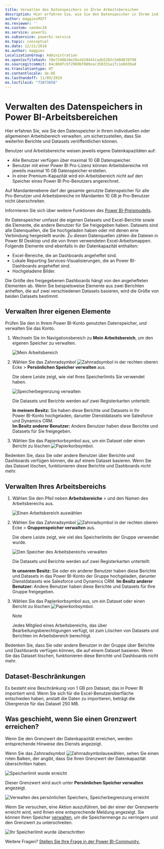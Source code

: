 ```yaml
---
title: Verwalten des Datenspeichers in Ihren Arbeitsbereichen
description: Hier erfahren Sie, wie Sie den Datenspeicher in Ihrem individuellen oder allgemeinen Arbeitsbereich verwalten, um sicherzustellen, dass Sie weiterhin Berichte und Datasets veröffentlichen können.
author: maggiesMSFT
ms.reviewer: ''
ms.custom: seodec18
ms.service: powerbi
ms.subservice: powerbi-service
ms.topic: conceptual
ms.date: 12/21/2018
ms.author: maggies
LocalizationGroup: Administration
ms.openlocfilehash: f8e7240b34e20a3d18443cadb5265c5d0d870790
ms.sourcegitcommit: 64c860fcbf2969bf089cec358331a1fc1e0d39a8
ms.translationtype: HT
ms.contentlocale: de-DE
ms.lasthandoff: 11/09/2019
ms.locfileid: "73873658"
---
```

# <a name="manage-data-storage-in-power-bi-workspaces"></a>Verwalten des Datenspeichers in Power BI-Arbeitsbereichen

Hier erfahren Sie, wie Sie den Datenspeicher in Ihrem individuellen oder allgemeinen Arbeitsbereich verwalten, um sicherzustellen, dass Sie weiterhin Berichte und Datasets veröffentlichen können.

Benutzer und Arbeitsbereiche weisen jeweils eigene Datenkapazitäten auf:

* Alle Benutzer verfügen über maximal 10 GB Datenspeicher.
* Benutzer mit einer Power BI Pro-Lizenz können Arbeitsbereiche mit jeweils maximal 10 GB Datenspeicher erstellen.
* In einer Premium-Kapazität wird ein Arbeitsbereich nicht auf den Speicher eines Power BI Pro-Benutzers angerechnet.

Auf Mandantenebene darf der gesamte genutzte Datenspeicher für alle Pro-Benutzer und Arbeitsbereiche im Mandanten 10 GB je Pro-Benutzer nicht überschreiten.

Informieren Sie sich über weitere Funktionen des [Power BI-Preismodells](https://powerbi.microsoft.com/pricing).

Ihr Datenspeicher umfasst die eigenen Datasets und Excel-Berichte sowie die Elemente, die andere Benutzer für Sie freigegeben haben. Datasets sind alle Datenquellen, die Sie hochgeladen haben oder mit denen eine Verbindung hergestellt wurde. Zu diesen Datenquellen zählen die Dateien in Power BI Desktop und die von Ihnen verwendeten Excel-Arbeitsmappen. Folgende Elemente sind ebenfalls in der Datenkapazität enthalten:

* Excel-Bereiche, die an Dashboards angeheftet sind.
* Lokale Reporting Services-Visualisierungen, die an Power BI-Dashboards angeheftet sind.
* Hochgeladene Bilder.

Die Größe des freigegebenen Dashboards hängt von den angehefteten Elementen ab. Wenn Sie beispielsweise Elemente aus zwei Berichten anheften, die auf zwei verschiedenen Datasets basieren, wird die Größe von beiden Datasets bestimmt.

<a name="manage"/>

## <a name="manage-items-you-own"></a>Verwalten Ihrer eigenen Elemente

Prüfen Sie den in Ihrem Power BI-Konto genutzten Datenspeicher, und verwalten Sie das Konto.

1. Wechseln Sie im Navigationsbereich zu **Mein Arbeitsbereich**, um den eigenen Speicher zu verwalten.
   
    ![Mein Arbeitsbereich](media/service-admin-manage-your-data-storage-in-power-bi/pbi_myworkspace.png)
2. Wählen Sie das Zahnradsymbol ![Zahnradsymbol](media/service-admin-manage-your-data-storage-in-power-bi/pbi_gearicon.png) in der rechten oberen Ecke \> **Persönlichen Speicher verwalten** aus.
   
    Die obere Leiste zeigt, wie viel Ihres Speicherlimits Sie verwendet haben.
   
    ![Speicherbegrenzung verwalten](media/service-admin-manage-your-data-storage-in-power-bi/pbi_persnlstorage.png)
   
    Die Datasets und Berichte werden auf zwei Registerkarten unterteilt:
   
    **In meinem Besitz:** Sie haben diese Berichte und Datasets in Ihr Power BI-Konto hochgeladen, darunter Dienstdatasets wie Salesforce und Dynamics CRM.  
    **Im Besitz anderer Benutzer:** Andere Benutzer haben diese Berichte und Datasets für Sie freigegeben.
1. Wählen Sie das Papierkorbsymbol aus, um ein Dataset oder einen Bericht zu löschen ![Papierkorbsymbol](media/service-admin-manage-your-data-storage-in-power-bi/pbi_deleteicon.png).

Bedenken Sie, dass Sie oder andere Benutzer über Berichte und Dashboards verfügen können, die auf einem Dataset basieren. Wenn Sie das Dataset löschen, funktionieren diese Berichte und Dashboards nicht mehr.

## <a name="manage-your-workspace"></a>Verwalten Ihres Arbeitsbereichs
1. Wählen Sie den Pfeil neben **Arbeitsbereiche** \> und den Namen des Arbeitsbereichs aus.
   
    ![Einen Arbeitsbereich auswählen](media/service-admin-manage-your-data-storage-in-power-bi/pbi_groupworkspaces.png)
2. Wählen Sie das Zahnradsymbol ![Zahnradsymbol](media/service-admin-manage-your-data-storage-in-power-bi/pbi_gearicon.png) in der rechten oberen Ecke \> **Gruppenspeicher verwalten** aus.
   
    Die obere Leiste zeigt, wie viel des Speicherlimits der Gruppe verwendet wurde.
   
    ![Den Speicher des Arbeitsbereichs verwalten](media/service-admin-manage-your-data-storage-in-power-bi/pbi_groupstorage.png)
   
    Die Datasets und Berichte werden auf zwei Registerkarten unterteilt:
   
    **In unserem Besitz:** Sie oder ein anderer Benutzer haben diese Berichte und Datasets in das Power BI-Konto der Gruppe hochgeladen, darunter Dienstdatasets wie Salesforce und Dynamics CRM.
    **Im Besitz anderer Benutzer:** Andere Benutzer haben diese Berichte und Datasets für Ihre Gruppe freigegeben.
3. Wählen Sie das Papierkorbsymbol aus, um ein Dataset oder einen Bericht zu löschen ![Papierkorbsymbol](media/service-admin-manage-your-data-storage-in-power-bi/pbi_deleteicon.png).
   
   > [!NOTE]
   > Jedes Mitglied eines Arbeitsbereichs, das über Bearbeitungsberechtigungen verfügt, ist zum Löschen von Datasets und Berichten im Arbeitsbereich berechtigt.
   > 
   > 

Bedenken Sie, dass Sie oder andere Benutzer in der Gruppe über Berichte und Dashboards verfügen können, die auf einem Dataset basieren. Wenn Sie das Dataset löschen, funktionieren diese Berichte und Dashboards nicht mehr.

## <a name="dataset-limits"></a>Dataset-Beschränkungen
Es besteht eine Beschränkung von 1 GB pro Dataset, das in Power BI importiert wird. Wenn Sie sich für die Excel-Benutzeroberfläche entschieden haben, anstatt die Daten zu importieren, beträgt die Obergrenze für das Dataset 250 MB.

## <a name="what-happens-when-you-reach-a-limit"></a>Was geschieht, wenn Sie einen Grenzwert erreichen?
Wenn Sie den Grenzwert der Datenkapazität erreichen, werden entsprechende Hinweise des Diensts angezeigt. 

Wenn Sie das Zahnradsymbol ![Zahnradsymbol](media/service-admin-manage-your-data-storage-in-power-bi/pbi_gearicon.png)auswählen, sehen Sie einen roten Balken, der angibt, dass Sie Ihren Grenzwert der Datenkapazität überschritten haben.

![Speicherlimit wurde erreicht](media/service-admin-manage-your-data-storage-in-power-bi/manage-storage-limit.png)

Dieser Grenzwert wird auch unter **Persönlichen Speicher verwalten** angezeigt.

 ![Verwalten des persönlichen Speichers, Speicherbegrenzung erreicht](media/service-admin-manage-your-data-storage-in-power-bi/manage-storage-limit2.png)

 Wenn Sie versuchen, eine Aktion auszuführen, bei der einer der Grenzwerte erreicht wird, wird Ihnen eine entsprechende Meldung angezeigt. Sie können Ihren Speicher [verwalten](#manage), um die Speichermenge zu verringern und den Grenzwert zu unterschreiten.

 ![Ihr Speicherlimit wurde überschritten](media/service-admin-manage-your-data-storage-in-power-bi/powerbi-pro-over-limit.png)

 Weitere Fragen? [Stellen Sie Ihre Frage in der Power BI-Community.](https://community.powerbi.com/)

